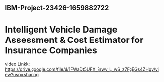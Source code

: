 ## IBM-Project-23426-1659882722

# Intelligent Vehicle Damage Assessment &amp; Cost Estimator for Insurance Companies

video Linkk: https://drive.google.com/file/d/1FWaDt5UFX_Srwv_L_wS_z7FgEGs4ZHgv/view?usp=sharing
